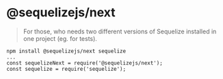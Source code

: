 # @sequelizejs/next
> For those, who needs two different versions of Sequelize installed in one project (eg. for tests).

```
npm install @sequelizejs/next sequelize
...
const sequelizeNext = require('@sequelizejs/next');
const sequelize = require('sequelize');
```

